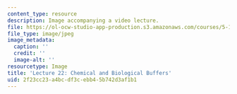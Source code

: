 ```yaml
---
content_type: resource
description: Image accompanying a video lecture.
file: https://ol-ocw-studio-app-production.s3.amazonaws.com/courses/5-111-principles-of-chemical-science-fall-2008/2f23cc23a4bcdf3cebb45b742d3af1b1_22.jpg
file_type: image/jpeg
image_metadata:
  caption: ''
  credit: ''
  image-alt: ''
resourcetype: Image
title: 'Lecture 22: Chemical and Biological Buffers'
uid: 2f23cc23-a4bc-df3c-ebb4-5b742d3af1b1
---
```

